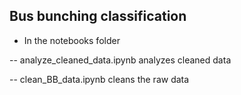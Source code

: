 ## Bus bunching classification

- In the notebooks folder

-- analyze_cleaned_data.ipynb analyzes cleaned data

-- clean_BB_data.ipynb cleans the raw data 
